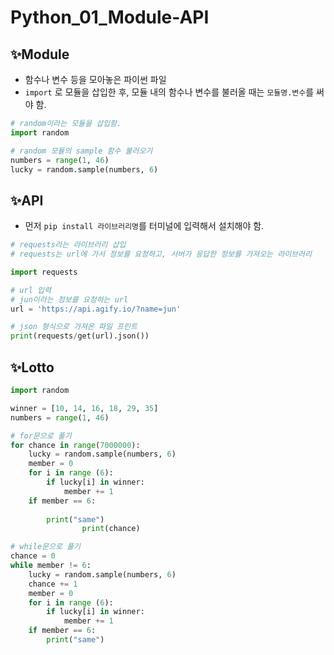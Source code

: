 # Python_01_Module-API

## ✨Module

- 함수나 변수 등을 모아놓은 파이썬 파일
- `import` 로 모듈을 삽입한 후, 모듈 내의 함수나 변수를 불러올 때는 `모듈명.변수`를 써야 함.

``` python
# random이라는 모듈을 삽입함.
import random

# random 모듈의 sample 함수 불러오기
numbers = range(1, 46)
lucky = random.sample(numbers, 6)
```



## ✨API

- 먼저 `pip install 라이브러리명`를 터미널에 입력해서 설치해야 함.

``` python
# requests라는 라이브러리 삽입
# requests는 url에 가서 정보를 요청하고, 서버가 응답한 정보를 가져오는 라이브러리

import requests

# url 입력
# jun이라는 정보를 요청하는 url
url = 'https://api.agify.io/?name=jun'

# json 형식으로 가져온 파일 프린트
print(requests/get(url).json())
```



## ✨Lotto

```python
import random

winner = [10, 14, 16, 18, 29, 35]
numbers = range(1, 46)

# for문으로 풀기
for chance in range(7000000):
    lucky = random.sample(numbers, 6)
    member = 0
    for i in range (6):
        if lucky[i] in winner:
            member += 1
    if member == 6:
        
        print("same")
				print(chance)

# while문으로 풀기
chance = 0
while member != 6:
    lucky = random.sample(numbers, 6)
    chance += 1
    member = 0
    for i in range (6):
        if lucky[i] in winner:
            member += 1
    if member == 6:
        print("same")
```

